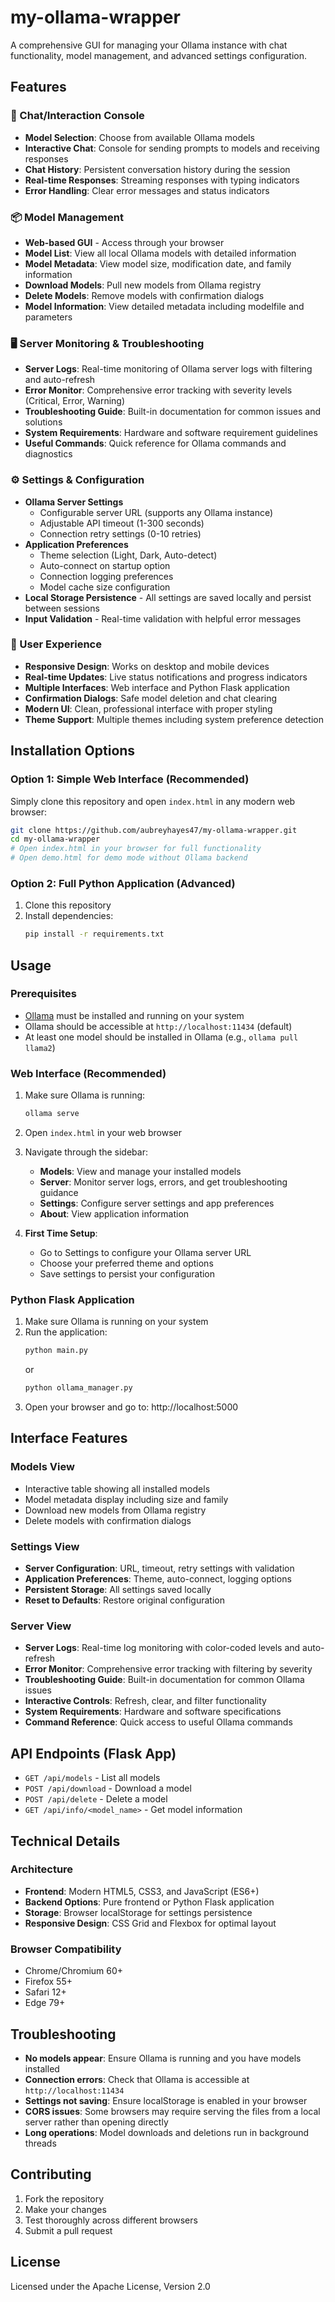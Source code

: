 # my-ollama-wrapper

A comprehensive GUI for managing your Ollama instance with chat functionality, model management, and advanced settings configuration.

## Features

### 🤖 Chat/Interaction Console
- **Model Selection**: Choose from available Ollama models
- **Interactive Chat**: Console for sending prompts to models and receiving responses
- **Chat History**: Persistent conversation history during the session
- **Real-time Responses**: Streaming responses with typing indicators
- **Error Handling**: Clear error messages and status indicators

### 📦 Model Management
- **Web-based GUI** - Access through your browser
- **Model List**: View all local Ollama models with detailed information
- **Model Metadata**: View model size, modification date, and family information
- **Download Models**: Pull new models from Ollama registry
- **Delete Models**: Remove models with confirmation dialogs
- **Model Information**: View detailed metadata including modelfile and parameters

### 🖥️ Server Monitoring & Troubleshooting
- **Server Logs**: Real-time monitoring of Ollama server logs with filtering and auto-refresh
- **Error Monitor**: Comprehensive error tracking with severity levels (Critical, Error, Warning)
- **Troubleshooting Guide**: Built-in documentation for common issues and solutions
- **System Requirements**: Hardware and software requirement guidelines
- **Useful Commands**: Quick reference for Ollama commands and diagnostics

### ⚙️ Settings & Configuration
- **Ollama Server Settings**
  - Configurable server URL (supports any Ollama instance)
  - Adjustable API timeout (1-300 seconds)
  - Connection retry settings (0-10 retries)
- **Application Preferences**
  - Theme selection (Light, Dark, Auto-detect)
  - Auto-connect on startup option
  - Connection logging preferences
  - Model cache size configuration
- **Local Storage Persistence** - All settings are saved locally and persist between sessions
- **Input Validation** - Real-time validation with helpful error messages

### 🎨 User Experience
- **Responsive Design**: Works on desktop and mobile devices
- **Real-time Updates**: Live status notifications and progress indicators
- **Multiple Interfaces**: Web interface and Python Flask application
- **Confirmation Dialogs**: Safe model deletion and chat clearing
- **Modern UI**: Clean, professional interface with proper styling
- **Theme Support**: Multiple themes including system preference detection

## Installation Options

### Option 1: Simple Web Interface (Recommended)
Simply clone this repository and open `index.html` in any modern web browser:

```bash
git clone https://github.com/aubreyhayes47/my-ollama-wrapper.git
cd my-ollama-wrapper
# Open index.html in your browser for full functionality
# Open demo.html for demo mode without Ollama backend
```

### Option 2: Full Python Application (Advanced)
1. Clone this repository
2. Install dependencies:
   ```bash
   pip install -r requirements.txt
   ```

## Usage

### Prerequisites
- [Ollama](https://ollama.ai/) must be installed and running on your system
- Ollama should be accessible at `http://localhost:11434` (default)
- At least one model should be installed in Ollama (e.g., `ollama pull llama2`)

### Web Interface (Recommended)
1. Make sure Ollama is running:
   ```bash
   ollama serve
   ```

2. Open `index.html` in your web browser

3. Navigate through the sidebar:
   - **Models**: View and manage your installed models
   - **Server**: Monitor server logs, errors, and get troubleshooting guidance
   - **Settings**: Configure server settings and app preferences
   - **About**: View application information

4. **First Time Setup**: 
   - Go to Settings to configure your Ollama server URL
   - Choose your preferred theme and options
   - Save settings to persist your configuration

### Python Flask Application
1. Make sure Ollama is running on your system
2. Run the application:
   ```bash
   python main.py
   ```
   or
   ```bash
   python ollama_manager.py
   ```
3. Open your browser and go to: http://localhost:5000

## Interface Features

### Models View
- Interactive table showing all installed models
- Model metadata display including size and family
- Download new models from Ollama registry
- Delete models with confirmation dialogs

### Settings View
- **Server Configuration**: URL, timeout, retry settings with validation
- **Application Preferences**: Theme, auto-connect, logging options
- **Persistent Storage**: All settings saved locally
- **Reset to Defaults**: Restore original configuration

### Server View
- **Server Logs**: Real-time log monitoring with color-coded levels and auto-refresh
- **Error Monitor**: Comprehensive error tracking with filtering by severity
- **Troubleshooting Guide**: Built-in documentation for common Ollama issues
- **Interactive Controls**: Refresh, clear, and filter functionality
- **System Requirements**: Hardware and software specifications
- **Command Reference**: Quick access to useful Ollama commands

## API Endpoints (Flask App)

- `GET /api/models` - List all models
- `POST /api/download` - Download a model
- `POST /api/delete` - Delete a model  
- `GET /api/info/<model_name>` - Get model information

## Technical Details

### Architecture
- **Frontend**: Modern HTML5, CSS3, and JavaScript (ES6+)
- **Backend Options**: Pure frontend or Python Flask application
- **Storage**: Browser localStorage for settings persistence
- **Responsive Design**: CSS Grid and Flexbox for optimal layout

### Browser Compatibility
- Chrome/Chromium 60+
- Firefox 55+
- Safari 12+
- Edge 79+

## Troubleshooting

- **No models appear**: Ensure Ollama is running and you have models installed
- **Connection errors**: Check that Ollama is accessible at `http://localhost:11434`
- **Settings not saving**: Ensure localStorage is enabled in your browser
- **CORS issues**: Some browsers may require serving the files from a local server rather than opening directly
- **Long operations**: Model downloads and deletions run in background threads

## Contributing

1. Fork the repository
2. Make your changes
3. Test thoroughly across different browsers
4. Submit a pull request

## License

Licensed under the Apache License, Version 2.0
